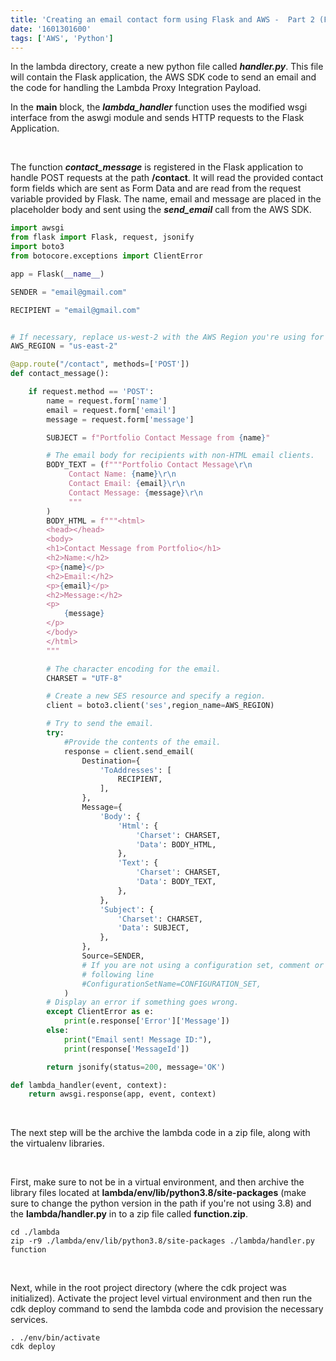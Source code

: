 ```yaml
---
title: 'Creating an email contact form using Flask and AWS -  Part 2 (Flask API and deployment)'
date: '1601301600'
tags: ['AWS', 'Python']
---
```


In the lambda directory, create a new python file called ***handler.py***. This file will contain the Flask application, the AWS SDK code to send an email and the code for handling the Lambda Proxy Integration Payload.


In the __main__ block, the ***lambda_handler*** function uses the modified wsgi interface from the aswgi module and sends HTTP requests to the Flask Application.

&nbsp;
&nbsp;

The function ***contact_message*** is registered in the Flask application to handle POST requests at the path **/contact**. It will read the provided contact form fields which are sent as Form Data and are read from the request variable provided by Flask. The name, email and message are placed in the placeholder body and sent using the ***send_email*** call from the AWS SDK.



~~~python
import awsgi
from flask import Flask, request, jsonify
import boto3
from botocore.exceptions import ClientError

app = Flask(__name__)

SENDER = "email@gmail.com"

RECIPIENT = "email@gmail.com"


# If necessary, replace us-west-2 with the AWS Region you're using for Amazon SES.
AWS_REGION = "us-east-2"

@app.route("/contact", methods=['POST'])
def contact_message():

    if request.method == 'POST':
        name = request.form['name']
        email = request.form['email']
        message = request.form['message']

        SUBJECT = f"Portfolio Contact Message from {name}"

        # The email body for recipients with non-HTML email clients.
        BODY_TEXT = (f"""Portfolio Contact Message\r\n
             Contact Name: {name}\r\n
             Contact Email: {email}\r\n
             Contact Message: {message}\r\n
             """
        )
        BODY_HTML = f"""<html>
        <head></head>
        <body>
        <h1>Contact Message from Portfolio</h1>
        <h2>Name:</h2> 
        <p>{name}</p>
        <h2>Email:</h2>
        <p>{email}</p>
        <h2>Message:</h2>
        <p>
            {message}
        </p>
        </body>
        </html>
        """

        # The character encoding for the email.
        CHARSET = "UTF-8"

        # Create a new SES resource and specify a region.
        client = boto3.client('ses',region_name=AWS_REGION)

        # Try to send the email.
        try:
            #Provide the contents of the email.
            response = client.send_email(
                Destination={
                    'ToAddresses': [
                        RECIPIENT,
                    ],
                },
                Message={
                    'Body': {
                        'Html': {
                            'Charset': CHARSET,
                            'Data': BODY_HTML,
                        },
                        'Text': {
                            'Charset': CHARSET,
                            'Data': BODY_TEXT,
                        },
                    },
                    'Subject': {
                        'Charset': CHARSET,
                        'Data': SUBJECT,
                    },
                },
                Source=SENDER,
                # If you are not using a configuration set, comment or delete the
                # following line
                #ConfigurationSetName=CONFIGURATION_SET,
            )
        # Display an error if something goes wrong.	
        except ClientError as e:
            print(e.response['Error']['Message'])
        else:
            print("Email sent! Message ID:"),
            print(response['MessageId'])

        return jsonify(status=200, message='OK')

def lambda_handler(event, context):
    return awsgi.response(app, event, context)
~~~

&nbsp;
&nbsp;

The next step will be the archive the lambda code in a zip file, along with the virtualenv libraries.


&nbsp;
&nbsp;

First, make sure to not be in a virtual environment, and then  archive the library files located at **lambda/env/lib/python3.8/site-packages** (make sure to change the python version in the path if you're not using 3.8) and the **lambda/handler.py** in to a zip file called **function.zip**.

```
cd ./lambda
zip -r9 ./lambda/env/lib/python3.8/site-packages ./lambda/handler.py function
```
&nbsp;
&nbsp;

Next, while in the root project directory (where the cdk project was initialized). Activate the project level virtual environment and then run the cdk deploy command to send the lambda code and provision the necessary services.

```
. ./env/bin/activate
cdk deploy
```

